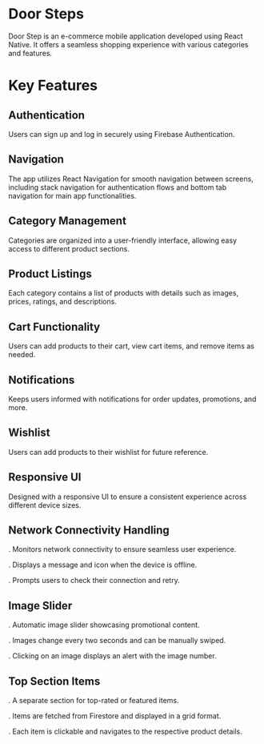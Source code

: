 # Door Steps
   Door Step is an e-commerce mobile application developed using React Native. It offers a seamless shopping experience with various categories and features.

# Key Features

   ## Authentication 
   Users can sign up and log in securely using Firebase Authentication.

   ## Navigation 
   The app utilizes React Navigation for smooth navigation between screens, including stack navigation for authentication flows and bottom tab navigation for main app functionalities.

   ## Category Management  
   Categories are organized into a user-friendly interface, allowing easy access to different product sections.

   ## Product Listings
   Each category contains a list of products with details such as images, prices, ratings, and descriptions.

   ## Cart Functionality 
   Users can add products to their cart, view cart items, and remove items as needed.

   ## Notifications  
   Keeps users informed with notifications for order updates, promotions, and more.

   ## Wishlist   
   Users can add products to their wishlist for future reference.

   ## Responsive UI 
   Designed with a responsive UI to ensure a consistent experience across different device sizes.

   ## Network Connectivity Handling
   . Monitors network connectivity to ensure seamless user experience.
   
   . Displays a message and icon when the device is offline.
   
   . Prompts users to check their connection and retry.

  ## Image Slider
  . Automatic image slider showcasing promotional content.
  
  . Images change every two seconds and can be manually swiped.
  
  . Clicking on an image displays an alert with the image number.

 ## Top Section Items
 . A separate section for top-rated or featured items.
 
 . Items are fetched from Firestore and displayed in a grid format.
 
 . Each item is clickable and navigates to the respective product details.
